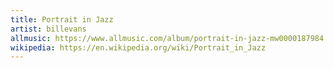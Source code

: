 ```yaml
---
title: Portrait in Jazz
artist: billevans
allmusic: https://www.allmusic.com/album/portrait-in-jazz-mw0000187984
wikipedia: https://en.wikipedia.org/wiki/Portrait_in_Jazz
---
```

